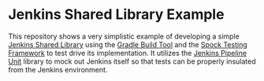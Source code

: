 # Jenkins Shared Library Example

This repository shows a very simplistic example of developing a
simple [Jenkins Shared Library](https://www.jenkins.io/doc/book/pipeline/shared-libraries/) using
the [Gradle Build Tool](https://gradle.org/) and
the [Spock Testing Framework](https://spockframework.org/) to test drive its implementation. It
utilizes the [Jenkins Pipeline Unit](https://github.com/jenkinsci/JenkinsPipelineUnit) library to
mock out Jenkins itself so that tests can be properly insulated from the Jenkins environment.
